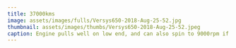 ```yaml
---
title: 37000kms
image: assets/images/fulls/Versys650-2018-Aug-25-52.jpg
thumbnail: assets/images/thumbs/Versys650-2018-Aug-25-52.jpeg
caption: Engine pulls well on low end, and can also spin to 9000rpm if you want to revit out. My riding style runs down in the 3500-6000rpm range.
---
```

